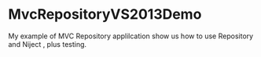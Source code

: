 MvcRepositoryVS2013Demo
=======================

My example of MVC Repository applilcation show us how to use Repository and Niject , plus testing.



